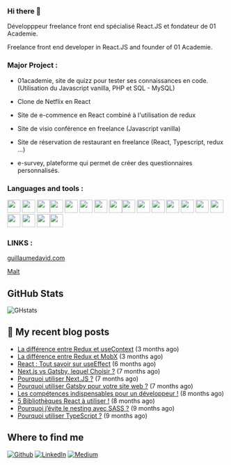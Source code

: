 ### Hi there 👋


Développpeur freelance front end spécialisé React.JS et fondateur de 01 Academie.

Freelance front end developer in React.JS and founder of 01 Academie.

### Major Project :

 - 01academie, site de quizz pour tester ses connaissances en code. (Utilisation du Javascript vanilla, PHP et SQL - MySQL)

 - Clone de Netflix en React

 - Site de e-commence en React combiné à l'utilisation de redux
 
 - Site de visio conférence en freelance (Javascript vanilla)
 
 - Site de réservation de restaurant en freelance (React, Typescript, redux ...)
 
 - e-survey, plateforme qui permet de créer des questionnaires personnalisés.

### Languages and tools :

<img src="https://cdn.jsdelivr.net/gh/devicons/devicon/icons/git/git-plain-wordmark.svg" width="30px"/>  <img src="https://cdn.jsdelivr.net/gh/devicons/devicon/icons/html5/html5-original.svg" width="30px"/>  <img src="https://cdn.jsdelivr.net/gh/devicons/devicon/icons/css3/css3-original.svg" width="30px"/><img src="https://cdn.jsdelivr.net/gh/devicons/devicon/icons/sass/sass-original.svg" width="30px"/>  <img src="https://cdn.jsdelivr.net/gh/devicons/devicon/icons/javascript/javascript-plain.svg" width="30px"/>  <img src="https://cdn.jsdelivr.net/gh/devicons/devicon/icons/typescript/typescript-original.svg" width="30px"/>  <img src="https://cdn.jsdelivr.net/gh/devicons/devicon/icons/react/react-original.svg" width="30px"/> <img src="https://cdn.jsdelivr.net/gh/devicons/devicon/icons/nextjs/nextjs-original-wordmark.svg" width="30px"/><img src="https://cdn.jsdelivr.net/gh/devicons/devicon/icons/gatsby/gatsby-plain.svg" width="30px" />
 <img src="https://cdn.jsdelivr.net/gh/devicons/devicon/icons/php/php-plain.svg" width="30px"/> <img src="https://cdn.jsdelivr.net/gh/devicons/devicon/icons/mysql/mysql-original-wordmark.svg" width="30px"/>  <img src="https://cdn.jsdelivr.net/gh/devicons/devicon/icons/vscode/vscode-original.svg" width="30px"/>  <img src="https://cdn.jsdelivr.net/gh/devicons/devicon/icons/nodejs/nodejs-original.svg" width="30px"/>  <img src="https://cdn.jsdelivr.net/gh/devicons/devicon/icons/redux/redux-original.svg" width="30px"/>  <img src="https://cdn.jsdelivr.net/gh/devicons/devicon/icons/gitlab/gitlab-plain-wordmark.svg" width="30px" /> <img src="https://cdn.jsdelivr.net/gh/devicons/devicon/icons/filezilla/filezilla-plain.svg" width="30px"/> <img src="https://cdn.jsdelivr.net/gh/devicons/devicon/icons/jest/jest-plain.svg" width="30px"/>
<img src="https://cdn.jsdelivr.net/gh/devicons/devicon/icons/graphql/graphql-plain-wordmark.svg" width="30px" /><img src="https://cdn.jsdelivr.net/gh/devicons/devicon/icons/jasmine/jasmine-plain-wordmark.svg" width="30px"/>







### LINKS :


[guillaumedavid.com](https://www.guillaumedavid.com/)

[Malt](https://www.malt.fr/profile/guillaumedavid2)

<h2>GitHub Stats</h2>

![GHstats](https://github-readme-stats.vercel.app/api?username=GuillaumeDaviid&show_icons=true)


## 📜 My recent blog posts <img src="https://cdn-icons-png.flaticon.com/512/197/197560.png" width="13"/>

- [La différence entre Redux et useContext](https://guillaumedaavid.medium.com/la-diff%C3%A9rence-entre-redux-et-usecontext-22bd9d8984cb?source=rss-a01198f8b650------2) (3 months ago)
- [La différence entre Redux et MobX](https://guillaumedaavid.medium.com/la-diff%C3%A9rence-entre-redux-et-mobx-3715e32f03b8?source=rss-a01198f8b650------2) (3 months ago)
- [React : Tout savoir sur useEffect](https://guillaumedaavid.medium.com/react-tout-savoir-sur-useeffect-155d5628924c?source=rss-a01198f8b650------2) (6 months ago)
- [Next.js vs Gatsby, lequel Choisir ?](https://guillaumedaavid.medium.com/next-js-vs-gatsby-lequel-choisir-d408aec7a895?source=rss-a01198f8b650------2) (7 months ago)
- [Pourquoi utiliser Next.JS ?](https://guillaumedaavid.medium.com/pourquoi-utiliser-next-js-18238cf85051?source=rss-a01198f8b650------2) (7 months ago)
- [Pourquoi utiliser Gatsby pour votre site web ?](https://guillaumedaavid.medium.com/pourquoi-utiliser-gatsby-pour-votre-site-web-575847f97ce8?source=rss-a01198f8b650------2) (7 months ago)
- [Les compétences indispensables pour un développeur !](https://guillaumedaavid.medium.com/les-comp%C3%A9tences-indispensables-pour-un-d%C3%A9veloppeur-93bafe659d90?source=rss-a01198f8b650------2) (8 months ago)
- [5 Bibliothèques React à utiliser !](https://guillaumedaavid.medium.com/5-biblioth%C3%A8ques-react-%C3%A0-utiliser-fd82a069c4aa?source=rss-a01198f8b650------2) (8 months ago)
- [Pourquoi j’évite le nesting avec SASS ?](https://guillaumedaavid.medium.com/pourquoi-j%C3%A9vite-le-nesting-avec-sass-1bef55b6ca4d?source=rss-a01198f8b650------2) (9 months ago)
- [Pourquoi utiliser TypeScript ?](https://guillaumedaavid.medium.com/pourquoi-utiliser-typescript-38da27a324e5?source=rss-a01198f8b650------2) (9 months ago)

##  Where to find me

<p><a href="https://github.com/GuillaumeDaviid" target="_blank"><img alt="Github" src="https://img.shields.io/badge/GitHub-%2312100E.svg?&style=for-the-badge&logo=Github&logoColor=white" /></a> <a href="https://www.linkedin.com/in/guillaume-david-5541271b9/" target="_blank"><img alt="LinkedIn" src="https://img.shields.io/badge/linkedin-%230077B5.svg?&style=for-the-badge&logo=linkedin&logoColor=white" /></a> <a href="https://medium.com/@guillaumedaavid" target="_blank"><img alt="Medium" src="https://img.shields.io/badge/medium-%2312100E.svg?&style=for-the-badge&logo=medium&logoColor=white" /></a>
</p>
